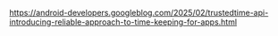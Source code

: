 https://android-developers.googleblog.com/2025/02/trustedtime-api-introducing-reliable-approach-to-time-keeping-for-apps.html
